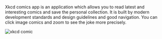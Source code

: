 Xkcd comics app is an application which allows you to read latest and interesting comics and save the personal collection. It is built by modern development standards and design guidelines and good navigation. You can click image comics and zoom to see the joke more precisely.


![xkcd comic](https://github.com/petya0111/Xkcd-comics-app/blob/master/bg_cmics.jpg?raw=true)
